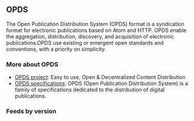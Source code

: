 ## OPDS

The Open Publication Distribution System (OPDS) format is a syndication format for electronic publications based on Atom and HTTP. OPDS enable the aggregation, distribution, discovery, and acquisition of electronic publications.OPDS use existing or emergent open standards and conventions, with a priority on simplicity.

### More about OPDS

- [OPDS project](https://opds.io/index.html): Easy to use, Open & Decentralized Content Distribution
- [OPDS specifications](https://specs.opds.io/): OPDS (Open Publication Distribution System) is a family of specifications dedicated to the distribution of digital publications.

### Feeds by version
